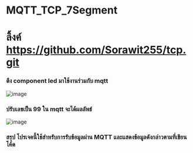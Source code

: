 # MQTT_TCP_7Segment
# ลิ้งค์  https://github.com/Sorawit255/tcp.git
### ดึง component led มาใช้งานร่วมกับ mqtt
![image](https://github.com/user-attachments/assets/00f2d131-dd3d-4b09-9e74-7abe3e088a1f)

### ปรับเลขเป็น 99 ใน mqtt จะได้ผลลัพธ์
![image](https://github.com/user-attachments/assets/d12e53c1-bf19-49fb-8678-83dfd7f9312c)

### สรุป โปรเจคนี้ใช้สำหรับการรับข้อมูลผ่าน MQTT และแสดงข้อมูลดังกล่าวตามที่เขียนโค้ด
